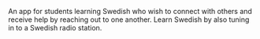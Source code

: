 An app for students learning Swedish who wish to connect with others and receive help by reaching out to one another. Learn Swedish by also tuning in to a Swedish radio station.
